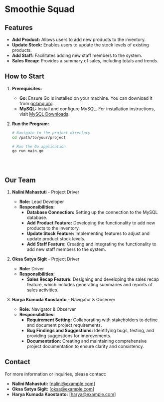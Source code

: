 # Smoothie Squad

## Features

- **Add Product:** Allows users to add new products to the inventory.
- **Update Stock:** Enables users to update the stock levels of existing products.
- **Add Staff:** Facilitates adding new staff members to the system.
- **Sales Recap:** Provides a summary of sales, including totals and trends.

## How to Start

1. **Prerequisites:**
   - **Go:** Ensure Go is installed on your machine. You can download it from [golang.org](https://golang.org/dl/).
   - **MySQL:** Install and configure MySQL. For installation instructions, visit [MySQL Downloads](https://dev.mysql.com/downloads/).

2. **Run the Program:**
   ```bash
   # Navigate to the project directory
   cd /path/to/your/project

   # Run the Go application
   go run main.go


  
## Our Team

1. **Nalini Mahastuti** - Project Driver
   - **Role:** Lead Developer
   - **Responsibilities:**
     - **Database Connection:** Setting up the connection to the MySQL database.
     - **Add Product Feature:** Developing the functionality to add new products to the inventory.
     - **Update Stock Feature:** Implementing features to adjust and update product stock levels.
     - **Add Staff Feature:** Creating and integrating the functionality to add new staff members to the system.

2. **Oksa Satya Sigit** - Project Driver
   - **Role:** Driver
   - **Responsibilities:**
     - **Sales Recap Feature:** Designing and developing the sales recap feature, which includes generating summaries and reports of sales activities.

3. **Harya Kumuda Koostanto** - Navigator & Observer
   - **Role:** Navigator & Observer
   - **Responsibilities:**
     - **Requirement Setting:** Collaborating with stakeholders to define and document project requirements.
     - **Bug Findings and Suggestions:** Identifying bugs, testing, and providing suggestions for improvements.
     - **Documentation:** Creating and maintaining comprehensive project documentation to ensure clarity and consistency.

## Contact

For more information or inquiries, please contact:

- **Nalini Mahastuti:** [nalini@example.com]
- **Oksa Satya Sigit:** [oksa@example.com]
- **Harya Kumuda Koostanto:** [harya@example.com]
